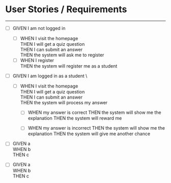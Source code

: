 # User Stories / Requirements

___

- [ ] GIVEN I am not logged in
  - [ ] WHEN I visit the homepage \
    THEN I will get a quiz question \
    THEN I can submit an answer \
    THEN the system will ask me to register
  - [ ] WHEN I register \
    THEN the system will register me as a student

- [ ] GIVEN I am logged in as a student \
  - [ ] WHEN I visit the homepage \
    THEN I will get a quiz question \
    THEN I can submit an answer \
    THEN the system will process my answer
    - [ ] WHEN my answer is correct
      THEN the system will show me the explanation
      THEN the system will reward me
    - [ ] WHEN my answer is incorrect
      THEN the system will show me the explanation
      THEN the system will give me another chance
      

- [ ] GIVEN a \
  WHEN b \
  THEN c

- [ ] GIVEN a \
  WHEN b \
  THEN c